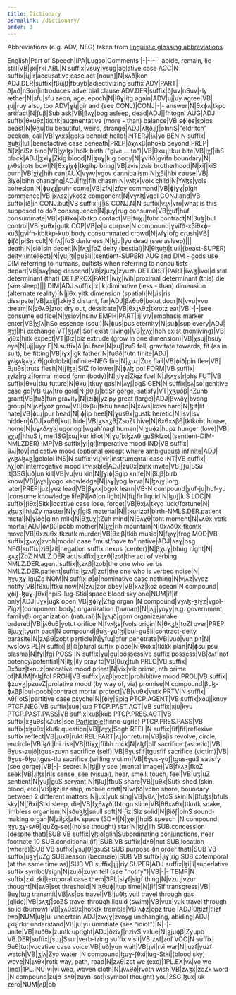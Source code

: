 ```yaml
---
title: Dictionary
permalink: /dictionary/
order: 3
---
```


Abbreviations (e.g. ADV, NEG) taken from [linguistic glossing abbreviations](https://en.wikipedia.org/wiki/List_of_glossing_abbreviations).

English|Part of Speech|IPA|Lugso|Comments
|-|-|-|-
abide, remain, lie still|VB|ɻxi|rki
ABL|N suffix|vsuɣ|vsug|ablative case
ACC|N suffix|iɻ|ir|accusative case
act [noun]|N|xʌð|kon
ADJ.DER|suffix|fβujβ|fbuyb|adjectivizing suffix
ADV|PART|ðʃʌð|nSon|introduces adverbial clause
ADV.DER|suffix|ðʃuv|nSuv|-ly
æther|N|sfu|sfu
aeon, age, epoch|N|iθɣ|itg
again|ADV|uj|uy
agree|VB|ɻuj|ruy
also, too|ADV|ɣiɻ|gir
and (see CONJ)|CONJ|-|-
answer|N|θxɸʌ|tkpo
artifact|N|ʃuβ|Sub
ask|VB|βʌɣ|bog
asleep, dead|ADJ||fhtogni
AUG|ADJ suffix|θxuθx|tkutk|augmentative (more - than)
balance|VB|sɸiɸs|spips
beast|N|θɮu|tlu
beautiful, weird, strange|ADJ|ʌɮðɻiʃ|olnriS|"eldritch"
beckon, call|VB|ɣʌxs|goks
behold! hello!|INTERJ|jʌ|yo
BEN|N suffix|ɮuɮi|luli|benefactive case
beneath|PREP|ðχʌxβ|nhokb
beyond|PREP|ðiʃz|niSz
bind|VB|χʌɮx|holk
birth ("give ... to")|VB|θxuɻ|tkur
bite|VB|iχʃ|ihS
black|ADJ|ʒxiɣ|Zkig
blood|N|ɮuɣ|lug
body|N|ɣvifð|gvifn
boundary|N|ɻʌθs|rots
bowl|N|θxɣiχɸ|tkgihp
bring|VB|zvis|zvis
brotherhood|N|xiʃ|kiS
burn|VB|χiχ|hih
can|AUX|vɣʌv|vgov
cannibalism|N|χβi|hbi
cause|VB|βiχð|bihn
changing|ADJ|fiχ|fih
chasm|N|vʌɮx|volk
child|N|Yʌɮs|yols
cohesion|N|ɸuχɻ|puhr
come|VB|zfʌj|zfoy
command|VB|ɸiɣχ|pigh
commence|VB|jxʌsz|ykosz
component|N|vɣʌɮ|vgol
CONJ.and|VB suffix|ið|in
CONJ.but|VB suffix|iʃ|iS
CONJ.N|N suffix|vɻʌ|vro|what is this supposed to do?
consequence|N|ɻuɣ|rug
consume|VB|χuf|huf
consummate|VB|xβiθxɸ|kbitkp
contact|VB|fuχɻ|fuhr
contract|N|βuɮ|bul
control|VB|ɣuθx|gutk
COP|VB|∅|∅
corpse|N compound|ɣvifð-xβiθxɸ-xuβ|gvifn-kbitkp-kub|body consummated
crowd|N|ʌfɣ|ofg
crush|VB|ɸiʃð|piSn
cult|N|fʌʃ|foS
darkness|N|ɮju|lyu
dead (see asleep)|||
death|N|sið|sin
deceit|N|fʌʒ|foZ
deity (bestial)|N|θɮuɮi|tluli|(beast-SUPER)
deity (intellect)|N|ɣuʃɮi|guSli|(sentient-SUPER) AUG and DIM - gods use DIM referring to humans, cultists when referring to noncultists
depart|VB|sʌɣ|sog
descend|VB|zjuzχ|zyuzh
DET.DIST|PART|ivʌɮ|ivol|distal determinant (that)
DET.PROX|PART|iviχ|ivih|proximal determinant (this)
die (see sleep)|||
DIM|ADJ suffix|ix|ik|diminutive (less - than)
dimension (alternate reality)|N|jiθx|yitk
dimension (spatial)|N|ɻis|ris
dissipate|VB|zxijʃ|zkiyS
distant, far|ADJ|βʌθuθ|botut
door|N|vvu|vvu
dream|N|zθʌθ|ztot
dry out, dessicate|VB|θxɻʌθz|tkrotz
eat|VB|-|-|see consume
edifice|N|χsiðv|hsinv
EMPH|PART|jij|yiy|emphasis marker
enter|VB|χʃʌ|hSo
essence (soul)|N|ɸus|pus
eternity|N|suɸ|sup
every|ADJ|ɮχi|lhi
exchange|VT|ɮʃʌf|lSof
exist (living)|VB|χʌχ|hoh
exist (nonliving)|VB|χiθx|hitk
expect|VT|βiz|biz
extrude (grow in one dimension)|VB|χsuj|hsuy
eye|N|ujj|uyy
F|N suffix|ði|ni
face|N|zuʃ|zuS
fall, gravitate towards, fit (as in suit), be fitting|VB|iɣx|igk
father|N|fuθð|futn
finite|ADJ|ɣʌɮʌɮʌɮziθ|golololzit|infinite-NEG
fire|N|ʒuz|Zuz
flail|VB|ɸið|pin
flee|VB|θɻuθs|truts
flesh|N|ʃiɮʒ|SilZ
follower|N|ɸʌɮ|pol
FORM|VB suffix|ɻɣiz|rgiz|formal mood
form (body)|N|ʒiɣz|Zigz
fuel|N|ɻɮʌχs|rlohs
FUT|VB suffix|θxu|tku
future|N|θxuj|tkuy
gas|N|ʌɣʃ|ogS
GEN|N suffix|sʌ|so|genitive case
go|VB|θɻʌ|tro
gold|N|βθiʃɻ|btiSr
gorge, satisfy|VT|χʒuðβ|hZunb
grant|VB|fuð|fun
gravity|N|jziɸj|yzipy
great (large)|ADJ|βvʌðɣ|bvong
group|N|jʌz|yoz
grow|VB|θxβu|tkbu
hand|N|xʌvs|kovs
hard|N|ɮif|lif
hate|VB|ɸuɻ|pur
head|N|iɸ|ip
heel|N|ɣusθx|gustk
heretic|N|isv|isv
hidden|ADJ|xuθθ|kutt
hide|VB|ʒsʌʒθ|ZsoZt
hive|N|θxθxʌβθ|tktkobt
house, home|N|uɣʌðʌɣɮ|ugonogl|wgah'nagl
human|N|χuɸz|hupz
hunger (love)|VB|χχuʃ|hhuS
i, me|1SG|xuɻ|kur
idiot|N|ɣuʃixɮzʌθ|guSiklzot|(sentient-DIM-NMLZDER)
IMP|VB suffix|ɣi|gi|imperative mood
IND|VB suffix|θʌj|toy|indicative mood (optional except where ambiguous)
infinite|ADJ|ɣʌɮʌɮʌɮ|gololol
INS|N suffix|viɻ|vir|instrumental case
INT|VB suffix|ʌχ|oh|interrogative mood
invisible|ADJ|zuθx|zutk
invite|VB|ʃʃu|SSu
it|3SG|uð|un
kill|VB|vu|vu
kin|N|ʃɣiɸ|Sgip
knife|N|βiɻβ|birb
know|VB|jʌɣʌ|yogo
knowledge|N|jʌɣ|yog
larva|N|ɮʌɻɣ|lorg
later|PREP|juz|yuz
lead|VB|βɣʌx|bgok
learn|VB-N compound|χuf-ju|huf-yu |consume knowledge
life|N|ʌð|on
light|N|fiɻ|fir
liquid|N|ɮuʃ|luS
LOC|N suffix|ʃiθx|Sitk|locative case
lose, forget|VB|θxjʌ|tkyo
luck/fortune|N|χɮuʒj|hluZy
master|N|ɣiʃ|giS
material|N||tkurlzof|birth-NMLS.DER.patient
metal|N|ɣiðð|ginn
milk|N|θʒuχ|tZuh
mind|N|θʌχθ|toht
moment|N|vʌθx|votk
mortal|ADJ|ɸʌββ|pobb
mother|N|ɻiχ|rih
mountain|N|θxʌðθx|tkontk
move|VB|θxzuθx|tkzutk
murder|VB|θxiβ|tkib
music|N|fɻʌɣ|frog
MOD|VB suffix|ʒvʌχ|zvoh|modal case "must/have to"
native|ADJ|ʌsɣ|osg
NEG|suffix|ziθ|zit|negation suffix
nexus (center)|N|βχuɣ|bhug
night|N|ʒʌʒ|ZoZ
NMLZ.DER.act|suffix|ɮzʌθ|lzot|the act of verbing
NMLZ.DER.agent|suffix|ɮzʌβ|lzob|the one who verbs
NMLZ.DER.patient|suffix|ɮzʌf|lzof|the one who is verbed
noise|N|ɮɣuʒɣ|lguZg
NOM|N suffix|∅|∅|nominative case
nothing|N|vjʌz|vyoz
notify|VB|fθxu|ftku
now|N|zʌɻ|zor
obey|VB|xʌz|koz
ocean|N compound|χɸiʃ-ɮuɣ-ʃθxi|hpiS-lug-Stki|space blood sky
one|NUM|if|if
only|ADJ|uɣx|ugk
open|VB|ʒɸiɣ|Zfig
organ |N compound|vɣʌɮ-ʒiɣz|vgol-Zigz|(component body)
organization (human)|N|jʌjj|yoyy|e.g. government, family(!)
organization (natural)|N|ɣʌɻð|gorn
organize/make ordered|VB|jʌθuθ|yotut
orifice|N|fvʌɮs|fvols
origin|N|θʌʒɮ|toZl
over|PREP|θjuɻχ|tyurh
pact|N compound|βuɮ-ɣuʃɮi|bul-guSli|contract-deity
parasite|N|zʌβθ|zobt
particle|N|ɣfuɻ|gfur
penetrate|VB|vuð|vun
pit|N|ʌvs|ovs
PL|N suffix|iβ|ib|plural suffix
place|N|θxixx|tkikk
plan|N|ɸsu|psu
plasma|N|fɣi|fgi
POSS |N suffix|ɣu|gu|possessive suffix
possess|VB|ðʌf|nof
potency/potential|N|iɮj|ily
pray to|VB|θuχ|tuh
PREC|VB suffix|θxðuz|tknuz|precative mood
priest|N|vix|vik
prime, nth prime of|NUM|fʌɮ|fol
PROH|VB suffix|jʌzβ|yozb|prohibitive mood
PROL|VB suffix|ɸzuvʒ|pzuvZ|prolative mood (by way of, via)
promise|N compound|βuɮ-ɸʌββ|bul-pobb|contract mortal
protect|VB|vuθx|vutk
PRTV|N suffix|ʌθʃ|otS|partitive case
psyche|N|ʃɸiɣ|Spig
PTCP.AGENT|VB suffix|xðuj|knuy
PTCP.NEG|VB suffix|xuɸ|kup
PTCP.PAST.ACT|VB suffix|xju|kyu
PTCP.PAST.PASS|VB suffix|xuβ|kub
PTCP.PRES.ACT|VB suffix|xʒuθs|kZuts|see [Participle](https://en.m.wikipedia.org/wiki/Participle)(finno-ugric)
PTCP.PRES.PASS|VB suffix|xɮuθx|klutk
question|VB|ʃʌɣχ|Sogh
REFL|N suffix|fif|fif|reflexive suffix
reflect|VB|ɻuxθ|rukt
REL|PART|ʌɻ|or
return|VB|is|is
revolve, circle, encircle|VB|ɮði|lni
rise|VB|ffiχχ|ffihh
rock|N|ʌɮf|olf
sacrifice (ascetic)|VB|θɣus-zujð|tgus-zuyn
sacrifice (self)|VB|θɣusfif|tgusfif
sacrifice (victim)|VB|θɣus-θɮu|tgus-tlu
sacrifice (willing victim)|VB|θɣus-ɣuʃ|tgus-guS
satisfy (see gorge)|VB|-|-
secret|N|ɮij|liy
see (mental image)|VB|fxʌʒ|fkoZ
seek|VB|ɻiɮs|rils
sense, see (visual), hear, smell, touch, feel|VB|uʒ|uZ
sentient|N|ɣuʃ|guS
servant|N|fβuʃ|fbuS
share|VB|ʃuθx|Sutk
shed (skin, blood, etc)|VB|iɮz|ilz
ship, mobile craft|N|vʌβð|vobn
shore, boundary between 2 different matters|N|jux|yuk
sing|VB|vθʌʃ|vtoS
skin|N|βfuɮs|bfuls
sky|N|ʃθxi|Stki
sleep, die|VB|fχθʌɣð|fhtogn
slice|VB|θθxʌθx|ttkotk
snake, limbless organism|N|sðuɮɮ|snull
soft|N|ʃiz|Siz
solid|N|βiðʃ|binS
sound-making organ|N|ziɮx|zilk
space (3D+)|N|χɸiʃ|hpiS
speech |N compound|ɮɣuʒɣ-sʌθ|lguZg-sot|(noise thought)
star|N|ɮiχ|lih
SUB.concession (despite that)|SUB VB suffix|ɣɮið|glin|[Subordinating conjunctions](https://en.wikipedia.org/wiki/Conjunction_(grammar)#Subordinating_conjunctions), near footnote 10
SUB.conditional (if)|SUB VB suffix|dʌθ|not
SUB.location (where)|SUB VB suffix|ɣsuʃθ|gsuSt
SUB.purpose (in order that)|SUB VB suffix|uʒɣ|uZg
SUB.reason (because)|SUB VB suffix|ɻiɣ|rig
SUB.cotemporal (at the same time as)|SUB VB suffix|ɻij|riy
SUPER|ADJ suffix|ɮi|li|superlative suffix
symbol/sign|N|zujð|zuyn
tell (see "notify")|VB|-|-
TEMP|N suffix|zxi|zki|temporal case
them|3PL|siɣf|sigf
thing|N|vzuɻ|vzur
thought|N|sʌθ|sot
threshold|N|ɮθuɸ|ltup
time|N|ʃif|Sif
transgress|VB|θuɣ|tug
transmit|VB|ʌs|os
travel|VB|juθɮ|yutl
travel through gas (glide)|VB|sʌʒʃ|soZS
travel through liquid (swim)|VB|vux|vuk
travel through solid (burrow)|VB|χʌθxθx|hotktk
tremble|VB|ʌɸz|opz
true |ADJ|θɮizf|tlizf
two|NUM|uɮ|ul
uncertain|ADJ|zvʌjɣ|zvoyg
unchanging, abiding|ADJ|ɻxiɻ|rkir
understand|VB|ju|yu
uninitiate (see "idiot")|N|-|-
unite|VB|zuðθx|zuntk
upright|ADJ|ðzivʃ|nzivS
value|N|ʒjuɸβ|Zyupb
VB.DER|suffix|ʃsuɻ|Ssur|verb-izing suffix
visit|VB|zʌf|zof
VOC|N suffix|θuθ|tut|vocative case
voice|VB|juð|yun
wait|VB|ɻvi|rvi
war|N|juzf|yuzf
watch|VB|ʒjʌ|Zyo
water |N compound|ɮuɣ-ʃθxi|lug-Stki|(blood sky)
wave|N|ɻʌθx|rotk
way, path, road|N|zʌθ|zot
we (exc)|1PL.EX|vʌ|vo
we (inc)|1PL.INC|vi|vi
web, woven cloth|N|ɻvʌθð|rvotn
wish|VB|zʌʒx|zoZk
word |N compound|zujð-sʌθ|zuyn-sot|(symbol thought)
you|2SG|ɮux|luk
zero|NUM|ʌβ|ob
